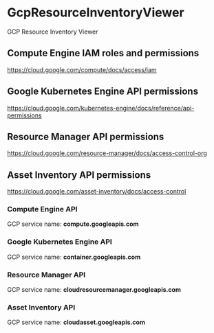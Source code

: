 # GcpResourceInventoryViewer
GCP Resource Inventory Viewer

## Compute Engine IAM roles and permissions
https://cloud.google.com/compute/docs/access/iam

## Google Kubernetes Engine API permissions
https://cloud.google.com/kubernetes-engine/docs/reference/api-permissions

## Resource Manager API permissions
https://cloud.google.com/resource-manager/docs/access-control-org

## Asset Inventory API permissions
https://cloud.google.com/asset-inventory/docs/access-control

### Compute Engine API	    
GCP service name: **compute.googleapis.com**

### Google Kubernetes Engine API	    
GCP service name: **container.googleapis.com**

### Resource Manager API	    
GCP service name: **cloudresourcemanager.googleapis.com**

### Asset Inventory API	    
GCP service name: **cloudasset.googleapis.com**
